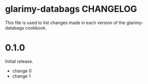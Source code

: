 # glarimy-databags CHANGELOG

This file is used to list changes made in each version of the glarimy-databags cookbook.

# 0.1.0

Initial release.

- change 0
- change 1

